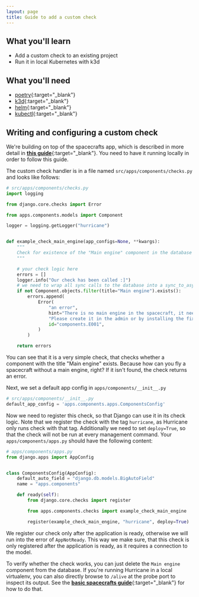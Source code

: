 ```yaml
---
layout: page
title: Guide to add a custom check
---
```

## What you'll learn
- Add a custom check to an existing project
- Run it in local Kubernetes with k3d

## What you'll need
- [poetry](https://python-poetry.org/docs#installation){:target="_blank"}
- [k3d](https://k3d.io/v5.4.1/#installation){:target="_blank"}
- [helm](https://helm.sh/docs/intro/install/){:target="_blank"}
- [kubectl](https://kubernetes.io/docs/tasks/tools/#kubectl){:target="_blank"}

## Writing and configuring a custom check

We're building on top of the spacecrafts app, which is described in more detail in [**this guide**](https://django-hurricane.io/basic-app/){:target="_blank"}.
You need to have it running locally in order to follow this guide.

The custom check handler is in a file named `src/apps/components/checks.py` and looks like follows:

~~~python
# src/apps/components/checks.py
import logging

from django.core.checks import Error

from apps.components.models import Component

logger = logging.getLogger("hurricane")


def example_check_main_engine(app_configs=None, **kwargs):
    """
    Check for existence of the "Main engine" component in the database
    """

    # your check logic here
    errors = []
    logger.info("Our check has been called :]")
    # we need to wrap all sync calls to the database into a sync_to_async wrapper for Hurricane to use it in async way
    if not Component.objects.filter(title="Main engine").exists():
        errors.append(
            Error(
                "an error",
                hint="There is no main engine in the spacecraft, it need's to exist with the name 'Main engine'. "
                "Please create it in the admin or by installing the fixture.",
                id="components.E001",
            )
        )

    return errors
~~~

You can see that it is a very simple check, that checks whether a component with the title "Main engine" exists.
Because how can you fly a spacecraft without a main engine, right? If it isn't found, the check returns an error.

Next, we set a default app config in `apps/components/__init__.py`

~~~python
# src/apps/components/__init__.py
default_app_config = 'apps.components.apps.ComponentsConfig'
~~~

Now we need to register this check, so that Django can use it in its check logic. 
Note that we register the check with the tag `hurricane`, as Hurricane only runs check with that tag. 
Additionally we need to set `deploy=True`, so that the check will not be run at every management command.
Your `apps/components/apps.py` should have the following content:

~~~python
# apps/components/apps.py
from django.apps import AppConfig


class ComponentsConfig(AppConfig):
    default_auto_field = "django.db.models.BigAutoField"
    name = "apps.components"

    def ready(self):
        from django.core.checks import register

        from apps.components.checks import example_check_main_engine

        register(example_check_main_engine, "hurricane", deploy=True)
~~~

We register our check only after the application is ready, otherwise we will run into the error of `AppNotReady`.
This way we make sure, that this check is only registered after the application is ready, as it requires a connection
to the model. 

To verify whether the check works, you can just delete the `Main engine` component from the database.
If you're running Hurricane in a local virtualenv, you can also directly browse to `/alive` at the probe port to inspect its output. See the [**basic spacecrafts guide**](https://django-hurricane.io/basic-app/){:target="_blank"} for how to do that. 
